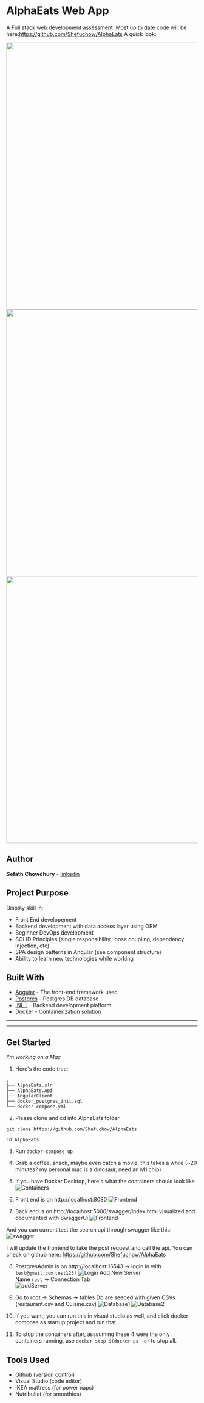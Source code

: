 ﻿# AlphaEats Web App
A Full stack web development assessment. Most up to date code will be here:https://github.com/Shefuchow/AlphaEats A quick look:  

<img src="./img/docker.png" width="700">
<img src="./img/frontend.png" width="700">
<img src="./img/db2.png" width="700">


## Author
**Sefath Chowdhury** - [linkedin](https://www.linkedin.com/in/callmesefath/)

## Project Purpose
Display skill in:
 - Front End developement 
 - Backend development with data access layer using ORM
 - Beginner DevOps development 
 - SOLID Principles (single responsibility, loose coupling, dependancy injection, etc)
 - SPA design patterns in Angular (see component structure)
 - Ability to learn new technologies while working


## Built With
* [Angular](https://angularjs.org/) - The front-end framework used
* [Postgres](https://www.postgresql.org/) - Postgres DB database
* [.NET](https://dotnet.microsoft.com/learn/dotnet/what-is-dotnet) - Backend development platform  
* [Docker](https://www.docker.com/) - Containerization solution

------
------
## Get Started
*I'm working on a Mac*

1. Here's the code tree:
```
.
├── AlphaEats.sln
├── AlphaEats.Api
├── AngularClient
├── docker_postgres_init.sql
└── docker-compose.yml
```

2. Please clone and cd into AlphaEats folder
```
git clone https://github.com/Shefuchow/AlphaEats
```
```
cd AlphaEats
```

3. Run `docker-compose up`

4. Grab a coffee, snack, maybe even catch a movie, this takes a while (~20 minutes? my personal mac is a dinosaur, need an M1 chip)

5. If you have Docker Desktop, here's what the containers should look like
![Containers](./img/docker.png)

6. Front end is on http://localhost:8080
![Frontend](./img/frontend.png)

7. Back end is on http://localhost:5000/swagger/index.html visualized and documented with SwaggerUi
![Frontend](./img/backend.png)
  
And you can current test the search api through swagger like this:
![swagger](./img/swagger.png)
  
I will update the frontend to take the post request and call the api. You can check on github here: https://github.com/Shefuchow/AlphaEats

8. PostgresAdmin is on http://localhost:16543 -> login in with  
`test@gmail.com`
`test123!`
![Login](./img/login.png)
Add New Server  
Name `root`
-> Connection Tab  
![addServer](./img/addserver.png)  

9. Go to root -> Schemas -> tables
Db are seeded with given CSVs (restaurant.csv and Cuisine.csv)
![Database1](./img/db1.png)
![Database2](./img/db2.png)

10. If you want, you can run this in visual studio as well, and click docker-compose as startup project and run that

11. To stop the containers after, asssuming these 4 were the only containers running, use `docker stop $(docker ps -q)` to stop all.

## Tools Used
 - Github (version control)
 - Visual Studio (code editor)
 - IKEA mattress (for power naps)
 - Nutribullet (for smoothies)